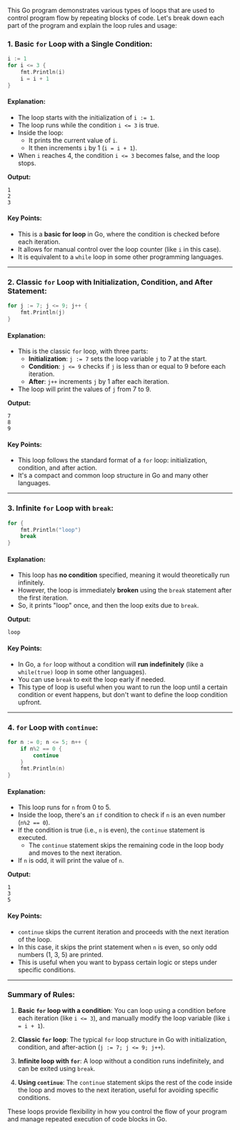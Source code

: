 This Go program demonstrates various types of loops that are used to control program flow by repeating blocks of code. Let's break down each part of the program and explain the loop rules and usage:

### **1. Basic `for` Loop with a Single Condition:**
```go
i := 1
for i <= 3 {
    fmt.Println(i)
    i = i + 1
}
```

#### Explanation:
- The loop starts with the initialization of `i := 1`.
- The loop runs while the condition `i <= 3` is true.
- Inside the loop:
  - It prints the current value of `i`.
  - It then increments `i` by 1 (`i = i + 1`).
- When `i` reaches 4, the condition `i <= 3` becomes false, and the loop stops.

**Output:**
```
1
2
3
```

#### Key Points:
- This is a **basic for loop** in Go, where the condition is checked before each iteration.
- It allows for manual control over the loop counter (like `i` in this case).
- It is equivalent to a `while` loop in some other programming languages.

---

### **2. Classic `for` Loop with Initialization, Condition, and After Statement:**
```go
for j := 7; j <= 9; j++ {
    fmt.Println(j)
}
```

#### Explanation:
- This is the classic `for` loop, with three parts:
  - **Initialization**: `j := 7` sets the loop variable `j` to 7 at the start.
  - **Condition**: `j <= 9` checks if `j` is less than or equal to 9 before each iteration.
  - **After**: `j++` increments `j` by 1 after each iteration.
- The loop will print the values of `j` from 7 to 9.

**Output:**
```
7
8
9
```

#### Key Points:
- This loop follows the standard format of a `for` loop: initialization, condition, and after action.
- It's a compact and common loop structure in Go and many other languages.

---

### **3. Infinite `for` Loop with `break`:**
```go
for {
    fmt.Println("loop")
    break
}
```

#### Explanation:
- This loop has **no condition** specified, meaning it would theoretically run infinitely.
- However, the loop is immediately **broken** using the `break` statement after the first iteration.
- So, it prints "loop" once, and then the loop exits due to `break`.

**Output:**
```
loop
```

#### Key Points:
- In Go, a `for` loop without a condition will **run indefinitely** (like a `while(true)` loop in some other languages).
- You can use `break` to exit the loop early if needed.
- This type of loop is useful when you want to run the loop until a certain condition or event happens, but don't want to define the loop condition upfront.

---

### **4. `for` Loop with `continue`:**
```go
for n := 0; n <= 5; n++ {
    if n%2 == 0 {
        continue
    }
    fmt.Println(n)
}
```

#### Explanation:
- This loop runs for `n` from 0 to 5.
- Inside the loop, there's an `if` condition to check if `n` is an even number (`n%2 == 0`).
- If the condition is true (i.e., `n` is even), the `continue` statement is executed.
  - The `continue` statement skips the remaining code in the loop body and moves to the next iteration.
- If `n` is odd, it will print the value of `n`.

**Output:**
```
1
3
5
```

#### Key Points:
- `continue` skips the current iteration and proceeds with the next iteration of the loop.
- In this case, it skips the print statement when `n` is even, so only odd numbers (1, 3, 5) are printed.
- This is useful when you want to bypass certain logic or steps under specific conditions.

---

### **Summary of Rules:**

1. **Basic `for` loop with a condition**: You can loop using a condition before each iteration (like `i <= 3`), and manually modify the loop variable (like `i = i + 1`).

2. **Classic `for` loop**: The typical `for` loop structure in Go with initialization, condition, and after-action (`j := 7; j <= 9; j++`).

3. **Infinite loop with `for`**: A loop without a condition runs indefinitely, and can be exited using `break`.

4. **Using `continue`**: The `continue` statement skips the rest of the code inside the loop and moves to the next iteration, useful for avoiding specific conditions.

These loops provide flexibility in how you control the flow of your program and manage repeated execution of code blocks in Go.